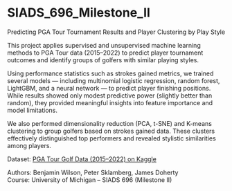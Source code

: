 # SIADS_696_Milestone_II
Predicting PGA Tour Tournament Results and Player Clustering by Play Style

This project applies supervised and unsupervised machine learning methods to PGA Tour data (2015–2022) to predict player tournament outcomes and identify groups of golfers with similar playing styles.

Using performance statistics such as strokes gained metrics, we trained several models — including multinomial logistic regression, random forest, LightGBM, and a neural network — to predict player finishing positions. While results showed only modest predictive power (slightly better than random), they provided meaningful insights into feature importance and model limitations.

We also performed dimensionality reduction (PCA, t-SNE) and K-means clustering to group golfers based on strokes gained data. These clusters effectively distinguished top performers and revealed stylistic similarities among players.

Dataset: [PGA Tour Golf Data (2015–2022) on Kaggle](https://www.kaggle.com/datasets/robikscube/pga-tour-golf-data-20152022)

Authors: Benjamin Wilson, Peter Sklamberg, James Doherty  
Course: University of Michigan – SIADS 696 (Milestone II)
